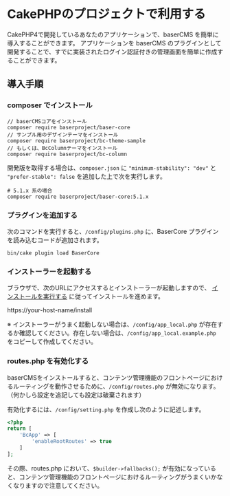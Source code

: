 # CakePHPのプロジェクトで利用する

CakePHP4で開発しているあなたのアプリケーションで、baserCMS を簡単に導入することができます。
アプリケーションを baserCMS のプラグインとして開発することで、すでに実装されたログイン認証付きの管理画面を簡単に作成することができます。

## 導入手順
### composer でインストール

```shell
// baserCMSコアをインストール
composer require baserproject/baser-core
// サンプル用のデザインテーマをインストール
composer require baserproject/bc-theme-sample
// もしくは、BcColumnテーマをインストール
composer require baserproject/bc-column
```

開発版を取得する場合は、`composer.json` に `"minimum-stability": "dev"` と `"prefer-stable": false` を追加した上で次を実行します。
```shell
# 5.1.x 系の場合
composer require baserproject/baser-core:5.1.x 
```

### プラグインを追加する

次のコマンドを実行すると、`/config/plugins.php` に、BaserCore プラグインを読み込むコードが追加されます。

```shell
bin/cake plugin load BaserCore
```

### インストーラーを起動する

ブラウザで、次のURLにアクセスするとインストーラーが起動しますので、 [インストールを実行する](./index#インストールを実行する)  に従ってインストールを進めます。

https://your-host-name/install

※ インストーラーがうまく起動しない場合は、`/config/app_local.php` が存在するか確認してください。存在しない場合は、`/config/app_local.example.php` をコピーして作成してください。
　
### routes.php を有効化する

baserCMSをインストールすると、コンテンツ管理機能のフロントページにおけるルーティングを動作させるために、`/config/routes.php` が無効になります。 
（何かしら設定を追記しても設定は破棄されます） 

有効化するには、`/config/setting.php` を作成し次のように記述します。

```php
<?php
return [
    'BcApp' => [
        'enableRootRoutes' => true
    ]
];
```
その際、routes.php において、`$builder->fallbacks();` が有効になっていると、コンテンツ管理機能のフロントページにおけるルーティングがうまくいかなくなりますので注意してください。